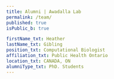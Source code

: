 ```yaml
---
title: Alumni | Awadalla Lab
permalink: /team/
published: true
isPublic_b: true

firstName_txt: Heather
lastName_txt: Gibling
position_txt: Computational Biologist
affiliation_txt: Public Health Ontario
location_txt: CANADA, ON
alumniType_txt: PhD. Students
---
```

